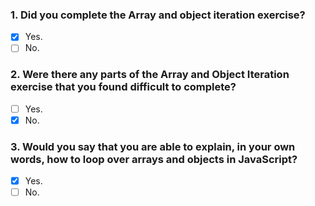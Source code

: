 ### 1. Did you complete the Array and object iteration exercise?

- [x] Yes.
- [ ] No.

### 2. Were there any parts of the Array and Object Iteration exercise that you found difficult to complete?

- [ ] Yes.
- [x] No.

### 3. Would you say that you are able to explain, in your own words, how to loop over arrays and objects in JavaScript?

- [x] Yes.
- [ ] No.
